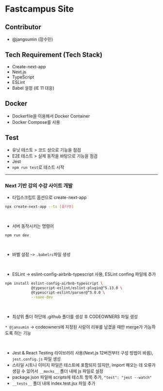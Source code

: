 # Fastcampus Site
## Contributor
- @jangsumin (장수민)

## Tech Requirement (Tech Stack)
- Create-next-app
- Next.js
- TypeScript
- ESLint
- Babel 설정 (IE 11 대응)

## Docker
- Dockerfile을 이용해서 Docker Container
- Docker Compose를 사용

## Test
- 유닛 테스트 > 코드 상으로 기능을 점검
- E2E 테스트 > 실제 동작을 바탕으로 기능을 점검
- Jest
- `npm run test`로 테스트 시작
---
### Next 기반 강의 수강 사이트 개발
- 타입스크립트 옵션으로 create-next-app

```bash
npx create-next-app --ts [폴더명]
```
<br/>

- 서버 동작시키는 명령어

```bash
npm run dev
```
<br/>

- 바벨 설정 -> `.babelrc`파일 생성
<br/>

- ESLint -> eslint-config-airbnb-typescript 사용, ESLint confing 파일에 추가

```bash
npm install eslint-config-airbnb-typescript \
            @typescript-eslint/eslint-plugin@^5.13.0 \
            @typescript-eslint/parser@^5.0.0 \
            --save-dev
```
<br/>

- 최상위 폴더 하단에 .github 폴더를 생성 후 CODEOWNERS 파일 생성

`* @jansumin` -> codeowners에 지정된 사람이 리뷰를 남겼을 때만 merge가 가능하도록 하는 기능

<br/>

- Jest & React Testing 라이브러리 사용(Next.js 12버전부터 구성 방법이 바뀜), `jest.config.js` 파일 생성
- 스타일 시트나 이미지 파일은 테스트에 포함되지 않지만, import 해오는 데 오류가 생길 수 있어서 `__mocks__` 폴더 내에 js 파일로 설정 
- package.json 파일에 scripts에 테스트 항목 추가, `"test": "jest --watch"`
- `__tests__` 폴더 내에 index.test.jsx 파일 추가
<br/>
